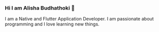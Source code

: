 ### Hi I am Alisha Budhathoki 👋
I am a Native and Flutter Application Developer. I am passionate about programming and I love learning new things.
 
<!--
**alisha-budhathoki/alisha-budhathoki** is a ✨ _special_ ✨ repository because its `README.md` (this file) appears on your GitHub profile.

Here are some ideas to get you started:

- 🔭 I’m currently solving problems and writing codes.

